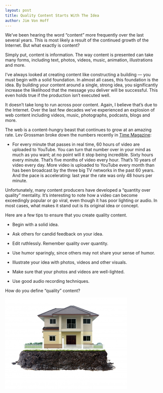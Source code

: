 ```yaml
---
layout: post
title: Quality Content Starts With The Idea
author: Jim Von Hoff
---
```


We’ve been hearing the word “content” more frequently over the last several years. This is most likely a result of the continued growth of the Internet. But what exactly is content?

Simply put, content is information. The way content is presented can take many forms, including text, photos, videos, music, animation, illustrations and more.

I’ve always looked at creating content like constructing a building — you must begin with a solid foundation. In almost all cases, this foundation is the idea. By building your content around a single, strong idea, you significantly increase the likelihood that the message you deliver will be successful. This even holds true if the production isn’t executed well.

It doesn’t take long to run across poor content. Again, I believe that’s due to the Internet. Over the last few decades we’ve experienced an explosion of web content including videos, music, photographs, podcasts, blogs and more.

The web is a content-hungry beast that continues to grow at an amazing rate. Lev Grossman broke down the numbers recently in [Time Magazine](http://content.time.com/time/magazine/article/0,9171,2104815,00.html#ixzz1krr6i4Qd):

- For every minute that passes in real time, 60 hours of video are uploaded to YouTube. You can turn that number over in your mind as much as you want; at no point will it stop being incredible. Sixty hours every minute. That’s five months of video every hour. That’s 10 years of video every day. More video is uploaded to YouTube every month than has been broadcast by the three big TV networks in the past 60 years. And the pace is accelerating: last year the rate was only 48 hours per minute.

Unfortunately, many content producers have developed a “quantity over quality” mentality. It’s interesting to note how a video can become exceedingly popular or go viral, even though it has poor lighting or audio. In most cases, what makes it stand out is its original idea or concept.

Here are a few tips to ensure that you create quality content.

- Begin with a solid idea.

-  Ask others for candid feedback on your idea.

-  Edit ruthlessly. Remember quality over quantity.

-  Use humor sparingly, since others may not share your sense of humor.

-  Illustrate your idea with photos, videos and other visuals.

-  Make sure that your photos and videos are well-lighted.

-  Use good audio recording techniques.

How do you define “quality” content?

![](/img/foundation.jpg)
